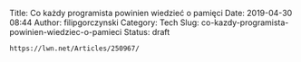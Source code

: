 Title: Co każdy programista powinien wiedzieć o pamięci
Date: 2019-04-30 08:44
Author: filipgorczynski
Category: Tech
Slug: co-kazdy-programista-powinien-wiedziec-o-pamieci
Status: draft

`https://lwn.net/Articles/250967/`

 
